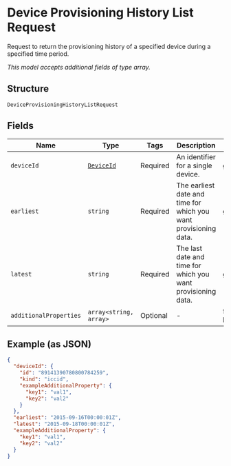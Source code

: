 
# Device Provisioning History List Request

Request to return the provisioning history of a specified device during a specified time period.

*This model accepts additional fields of type array.*

## Structure

`DeviceProvisioningHistoryListRequest`

## Fields

| Name | Type | Tags | Description | Getter | Setter |
|  --- | --- | --- | --- | --- | --- |
| `deviceId` | [`DeviceId`](../../doc/models/device-id.md) | Required | An identifier for a single device. | getDeviceId(): DeviceId | setDeviceId(DeviceId deviceId): void |
| `earliest` | `string` | Required | The earliest date and time for which you want provisioning data. | getEarliest(): string | setEarliest(string earliest): void |
| `latest` | `string` | Required | The last date and time for which you want provisioning data. | getLatest(): string | setLatest(string latest): void |
| `additionalProperties` | `array<string, array>` | Optional | - | findAdditionalProperty(string key): array | additionalProperty(string key, array value): void |

## Example (as JSON)

```json
{
  "deviceId": {
    "id": "89141390780800784259",
    "kind": "iccid",
    "exampleAdditionalProperty": {
      "key1": "val1",
      "key2": "val2"
    }
  },
  "earliest": "2015-09-16T00:00:01Z",
  "latest": "2015-09-18T00:00:01Z",
  "exampleAdditionalProperty": {
    "key1": "val1",
    "key2": "val2"
  }
}
```

